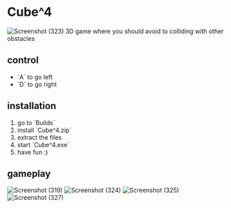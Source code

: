 # Cube^4
![Screenshot (323)](https://user-images.githubusercontent.com/95567513/188308814-05080ccb-e99b-4e93-9d00-ece632c6b79b.png)
3D game where you should avoid to colliding with other obstacles

## control
- ´A´ to go left
- ´D´ to go right

## installation
1. go to ´Builds´
2. install ´Cube^4.zip´
3. extract the files
4. start ´Cube^4.exe´
5. have fun :)

## gameplay
![Screenshot (319)](https://user-images.githubusercontent.com/95567513/188308882-e49f98bd-2ef4-48d6-b278-93cb0998121c.png)
![Screenshot (324)](https://user-images.githubusercontent.com/95567513/188308849-26fbe16a-7b19-4a47-8d30-641822b81971.png)
![Screenshot (325)](https://user-images.githubusercontent.com/95567513/188308851-ef5f02c6-5798-46ec-b60c-02ab7d741622.png)
![Screenshot (327)](https://user-images.githubusercontent.com/95567513/188308855-2193f1b4-eaef-4313-b7ea-289e7cc216c6.png)
